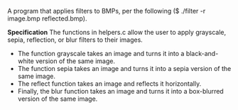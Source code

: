 A program that applies filters to BMPs, per the following ($ ./filter -r image.bmp reflected.bmp).

**Specification** The functions in helpers.c allow the user to apply grayscale, sepia, reflection, or blur filters to their images.

- The function grayscale takes an image and turns it into a black-and-white version of the same image.
- The function sepia takes an image and turns it into a sepia version of the same image.
- The reflect function takes an image and reflects it horizontally.
- Finally, the blur function takes an image and turns it into a box-blurred version of the same image.
